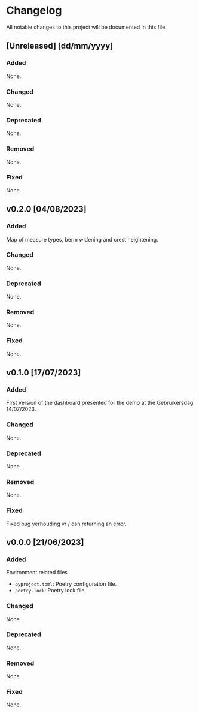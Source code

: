 # Changelog

All notable changes to this project will be documented in this file.

## [Unreleased] [dd/mm/yyyy]

### Added
None.

### Changed
None.

### Deprecated
None.

### Removed
None.

### Fixed
None.

## v0.2.0 [04/08/2023]

### Added
Map of measure types, berm widening and crest heightening.

### Changed
None.

### Deprecated
None.

### Removed
None.

### Fixed
None.

## v0.1.0 [17/07/2023]

### Added
First version of the dashboard presented for the demo at the Gebruikersdag 14/07/2023.

### Changed
None.

### Deprecated
None.

### Removed
None.

### Fixed
Fixed bug verhouding vr / dsn returning an error.

## v0.0.0 [21/06/2023]
### Added
Environment related files
- `pyproject.toml`: Poetry configuration file.
- `poetry.lock`: Poetry lock file.

### Changed
None.

### Deprecated
None.

### Removed
None.

### Fixed
None.

